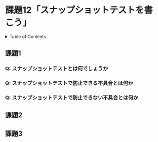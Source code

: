 # 課題12「スナップショットテストを書こう」

<!-- START doctoc generated TOC please keep comment here to allow auto update -->
<!-- DON'T EDIT THIS SECTION, INSTEAD RE-RUN doctoc TO UPDATE -->
<details>
<summary>Table of Contents</summary>

- [課題1](#%E8%AA%B2%E9%A1%8C1)
  - [Q: スナップショットテストとは何でしょうか](#q-%E3%82%B9%E3%83%8A%E3%83%83%E3%83%97%E3%82%B7%E3%83%A7%E3%83%83%E3%83%88%E3%83%86%E3%82%B9%E3%83%88%E3%81%A8%E3%81%AF%E4%BD%95%E3%81%A7%E3%81%97%E3%82%87%E3%81%86%E3%81%8B)
  - [Q: スナップショットテストで防止できる不具合とは何か](#q-%E3%82%B9%E3%83%8A%E3%83%83%E3%83%97%E3%82%B7%E3%83%A7%E3%83%83%E3%83%88%E3%83%86%E3%82%B9%E3%83%88%E3%81%A7%E9%98%B2%E6%AD%A2%E3%81%A7%E3%81%8D%E3%82%8B%E4%B8%8D%E5%85%B7%E5%90%88%E3%81%A8%E3%81%AF%E4%BD%95%E3%81%8B)
  - [Q: スナップショットテストで防止できない不具合とは何か](#q-%E3%82%B9%E3%83%8A%E3%83%83%E3%83%97%E3%82%B7%E3%83%A7%E3%83%83%E3%83%88%E3%83%86%E3%82%B9%E3%83%88%E3%81%A7%E9%98%B2%E6%AD%A2%E3%81%A7%E3%81%8D%E3%81%AA%E3%81%84%E4%B8%8D%E5%85%B7%E5%90%88%E3%81%A8%E3%81%AF%E4%BD%95%E3%81%8B)
- [課題2](#%E8%AA%B2%E9%A1%8C2)
- [課題3](#%E8%AA%B2%E9%A1%8C3)

</details>
<!-- END doctoc generated TOC please keep comment here to allow auto update -->

## 課題1

### Q: スナップショットテストとは何でしょうか

### Q: スナップショットテストで防止できる不具合とは何か

### Q: スナップショットテストで防止できない不具合とは何か

## 課題2

## 課題3
